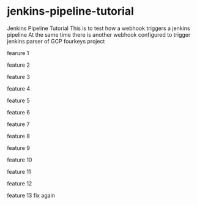 # jenkins-pipeline-tutorial
Jenkins Pipeline Tutorial
 This is to test how a webhook triggers a jenkins pipeline
 At the same time there is another webhook configured to trigger jenkins parser of GCP fourkeys project

fearure 1

feature 2


feature 3

feature 4

feature 5

feature 6

feature 7

feature 8

feature 9


feature 10


feature 11


feature 12

feature 13 fix again
